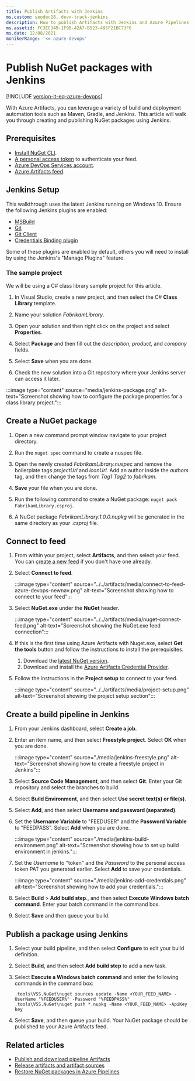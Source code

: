```yaml
---
title: Publish Artifacts with Jenkins
ms.custom: seodec18, devx-track-jenkins
description: How to publish Artifacts with Jenkins and Azure Pipelines
ms.assetid: FC3EC349-1F9B-42A7-B523-495F21BC73F6
ms.date: 12/08/2021
monikerRange: '<= azure-devops'
---
```


# Publish NuGet packages with Jenkins 

[!INCLUDE [version-lt-eq-azure-devops](../../includes/version-lt-eq-azure-devops.md)]

With Azure Artifacts, you can leverage a variety of build and deployment automation tools such as Maven, Gradle, and Jenkins. This article will walk you through creating and publishing NuGet packages using Jenkins.

## Prerequisites

- [Install NuGet CLI](/nuget/tools/nuget-exe-cli-reference).
- [A personal access token](../../organizations/accounts/use-personal-access-tokens-to-authenticate.md) to authenticate your feed.
- [Azure DevOps Services account](https://azure.microsoft.com/services/devops/).
- [Azure Artifacts feed](../../artifacts/get-started-nuget.md).

## Jenkins Setup

This walkthrough uses the latest Jenkins running on Windows 10. Ensure the following Jenkins plugins are enabled:

- [MSBuild](https://plugins.jenkins.io/msbuild/)
- [Git](https://plugins.jenkins.io/git/)
- [Git Client](https://plugins.jenkins.io/git-client/)
- [Credentials Binding plugin](https://plugins.jenkins.io/credentials-binding/)

Some of these plugins are enabled by default, others you will need to install by using the Jenkins's "Manage Plugins" feature.

### The sample project

We will be using a C# class library sample project for this article. 

1. In Visual Studio, create a new project, and then select the C# **Class Library** template.

1. Name your solution *FabrikamLibrary*.

1. Open your solution and then right click on the project and select **Properties**.

1. Select **Package** and then fill out the *description*, *product*, and *company* fields.

1. Select **Save** when you are done.

1. Check the new solution into a Git repository where your Jenkins server can access it later.

:::image type="content" source="media/jenkins-package.png" alt-text="Screenshot showing how to configure the package properties for a class library project.":::

## Create a NuGet package

1. Open a new command prompt window navigate to your project directory.

1. Run the `nuget spec` command to create a nuspec file.

1. Open the newly created *FabrikamLibrary.nuspec* and remove the boilerplate tags *projectUrl* and *iconUrl*. Add an author inside the *authors* tag, and then change the tags from *Tag1 Tag2* to *fabrikam*.

1. **Save** your file when you are done. 

1. Run the following command to create a NuGet package: `nuget pack FabrikamLibrary.csproj`.

1. A NuGet package *FabrikamLibrary.1.0.0.nupkg* will be generated in the same directory as your *.csproj* file.

## Connect to feed

1. From within your project, select **Artifacts**, and then select your feed. You can [create a new feed](../../artifacts/get-started-nuget.md#create-a-feed) if you don't have one already. 

1. Select **Connect to feed**.

    :::image type="content" source="../../artifacts/media/connect-to-feed-azure-devops-newnav.png" alt-text="Screenshot showing how to connect to your feed":::

1. Select **NuGet.exe** under the **NuGet** header.

    :::image type="content" source="../../artifacts/media/nuget-connect-feed.png" alt-text="Screenshot showing the NuGet.exe feed connection":::

1. If this is the first time using Azure Artifacts with Nuget.exe, select **Get the tools** button and follow the instructions to install the prerequisites.

    1. Download the [latest NuGet version](https://www.nuget.org/downloads).
    1. Download and install the [Azure Artifacts Credential Provider](https://github.com/microsoft/artifacts-credprovider#azure-artifacts-credential-provider).

1. Follow the instructions in the **Project setup** to connect to your feed. 

    :::image type="content" source="../../artifacts/media/project-setup.png" alt-text="Screenshot showing the project setup section":::

## Create a build pipeline in Jenkins

1. From your Jenkins dashboard, select **Create a job**.

1. Enter an item name, and then select **Freestyle project**. Select **OK** when you are done.
 
    :::image type="content" source="./media/jenkins-freestyle.png" alt-text="Screenshot showing how to create a freestyle project in Jenkins":::

1. Select **Source Code Management**, and then select **Git**. Enter your Git repository and select the branches to build.

1. Select **Build Environment**, and then select **Use secret text(s) or file(s)**.

1. Select **Add**, and then select **Username and password (separated)**.

1. Set the **Username Variable** to "FEEDUSER" and the **Password Variable** to "FEEDPASS". Select **Add** when you are done.

    :::image type="content" source="./media/jenkins-build-environment.png" alt-text="Screenshot showing how to set up build environment in jenkins.":::

1. Set the *Username* to "token" and the *Password* to the personal access token PAT you generated earlier. Select **Add** to save your credentials.

    :::image type="content" source="./media/jenkins-add-credentials.png" alt-text="Screenshot showing how to add your credentials.":::

1. Select **Build** > **Add build step**., and then select **Execute Windows batch command**. Enter your batch command in the command box.

1. Select **Save** and then queue your build.

## Publish a package using Jenkins

1. Select your build pipeline, and then select **Configure** to edit your build definition.

1. Select **Build**, and then select **Add build step** to add a new task.

1. Select **Execute a Windows batch command** and enter the following commands in the command box:

    ```Command
    .tools\VSS.NuGet\nuget sources update -Name <YOUR_FEED_NAME> -UserName "%FEEDUSER%" -Password "%FEEDPASS%"
    .tools\VSS.NuGet\nuget push *.nupkg -Name <YOUR_FEED_NAME> -ApiKey key
    ```

1. Select **Save**, and then queue your build. Your NuGet package should be published to your Azure Artifacts feed. 

## Related articles

- [Publish and download pipeline Artifacts](../artifacts/pipeline-artifacts.md)
- [Release artifacts and artifact sources](../release/artifacts.md)
- [Restore NuGet packages in Azure Pipelines](./nuget-restore.md)
